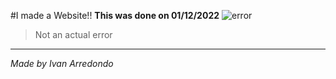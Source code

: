 #I made a Website!!
**This was done on 01/12/2022**
![error](https://www.google.com/url?sa=i&url=https%3A%2F%2Fwww.trecebits.com%2F2020%2F11%2F05%2Fque-es-un-error-404-y-como-solucionarlo%2F&psig=AOvVaw3if-ONAi1lcHDDkgD2zTPa&ust=1642121500767000&source=images&cd=vfe&ved=0CAsQjRxqFwoTCKCjl7nBrfUCFQAAAAAdAAAAABAD)
>Not an actual error
---
*Made by Ivan Arredondo*
